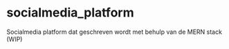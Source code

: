 # socialmedia_platform
Socialmedia platform dat geschreven wordt met behulp van de MERN stack (WIP)
